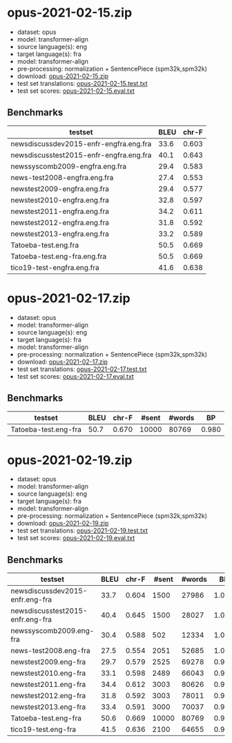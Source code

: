 # opus-2021-02-15.zip

* dataset: opus
* model: transformer-align
* source language(s): eng
* target language(s): fra
* model: transformer-align
* pre-processing: normalization + SentencePiece (spm32k,spm32k)
* download: [opus-2021-02-15.zip](https://object.pouta.csc.fi/Tatoeba-MT-models/eng-fra/opus-2021-02-15.zip)
* test set translations: [opus-2021-02-15.test.txt](https://object.pouta.csc.fi/Tatoeba-MT-models/eng-fra/opus-2021-02-15.test.txt)
* test set scores: [opus-2021-02-15.eval.txt](https://object.pouta.csc.fi/Tatoeba-MT-models/eng-fra/opus-2021-02-15.eval.txt)

## Benchmarks

| testset               | BLEU  | chr-F |
|-----------------------|-------|-------|
| newsdiscussdev2015-enfr-engfra.eng.fra 	| 33.6 	| 0.603 |
| newsdiscusstest2015-enfr-engfra.eng.fra 	| 40.1 	| 0.643 |
| newssyscomb2009-engfra.eng.fra 	| 29.4 	| 0.583 |
| news-test2008-engfra.eng.fra 	| 27.4 	| 0.553 |
| newstest2009-engfra.eng.fra 	| 29.4 	| 0.577 |
| newstest2010-engfra.eng.fra 	| 32.8 	| 0.597 |
| newstest2011-engfra.eng.fra 	| 34.2 	| 0.611 |
| newstest2012-engfra.eng.fra 	| 31.8 	| 0.592 |
| newstest2013-engfra.eng.fra 	| 33.2 	| 0.589 |
| Tatoeba-test.eng.fra 	| 50.5 	| 0.669 |
| Tatoeba-test.eng-fra.eng.fra 	| 50.5 	| 0.669 |
| tico19-test-engfra.eng.fra 	| 41.6 	| 0.638 |

# opus-2021-02-17.zip

* dataset: opus
* model: transformer-align
* source language(s): eng
* target language(s): fra
* model: transformer-align
* pre-processing: normalization + SentencePiece (spm32k,spm32k)
* download: [opus-2021-02-17.zip](https://object.pouta.csc.fi/Tatoeba-MT-models/eng-fra/opus-2021-02-17.zip)
* test set translations: [opus-2021-02-17.test.txt](https://object.pouta.csc.fi/Tatoeba-MT-models/eng-fra/opus-2021-02-17.test.txt)
* test set scores: [opus-2021-02-17.eval.txt](https://object.pouta.csc.fi/Tatoeba-MT-models/eng-fra/opus-2021-02-17.eval.txt)

## Benchmarks

| testset | BLEU  | chr-F | #sent | #words | BP |
|---------|-------|-------|-------|--------|----|
| Tatoeba-test.eng-fra 	| 50.7 	| 0.670 	| 10000 	| 80769 	| 0.980 |

# opus-2021-02-19.zip

* dataset: opus
* model: transformer-align
* source language(s): eng
* target language(s): fra
* model: transformer-align
* pre-processing: normalization + SentencePiece (spm32k,spm32k)
* download: [opus-2021-02-19.zip](https://object.pouta.csc.fi/Tatoeba-MT-models/eng-fra/opus-2021-02-19.zip)
* test set translations: [opus-2021-02-19.test.txt](https://object.pouta.csc.fi/Tatoeba-MT-models/eng-fra/opus-2021-02-19.test.txt)
* test set scores: [opus-2021-02-19.eval.txt](https://object.pouta.csc.fi/Tatoeba-MT-models/eng-fra/opus-2021-02-19.eval.txt)

## Benchmarks

| testset | BLEU  | chr-F | #sent | #words | BP |
|---------|-------|-------|-------|--------|----|
| newsdiscussdev2015-enfr.eng-fra 	| 33.7 	| 0.604 	| 1500 	| 27986 	| 1.000 |
| newsdiscusstest2015-enfr.eng-fra 	| 40.4 	| 0.645 	| 1500 	| 28027 	| 1.000 |
| newssyscomb2009.eng-fra 	| 30.4 	| 0.588 	| 502 	| 12334 	| 1.000 |
| news-test2008.eng-fra 	| 27.5 	| 0.554 	| 2051 	| 52685 	| 1.000 |
| newstest2009.eng-fra 	| 29.7 	| 0.579 	| 2525 	| 69278 	| 0.990 |
| newstest2010.eng-fra 	| 33.1 	| 0.598 	| 2489 	| 66043 	| 0.996 |
| newstest2011.eng-fra 	| 34.4 	| 0.612 	| 3003 	| 80626 	| 0.977 |
| newstest2012.eng-fra 	| 31.8 	| 0.592 	| 3003 	| 78011 	| 0.988 |
| newstest2013.eng-fra 	| 33.4 	| 0.591 	| 3000 	| 70037 	| 0.980 |
| Tatoeba-test.eng-fra 	| 50.6 	| 0.669 	| 10000 	| 80769 	| 0.981 |
| tico19-test.eng-fra 	| 41.5 	| 0.636 	| 2100 	| 64655 	| 0.999 |


